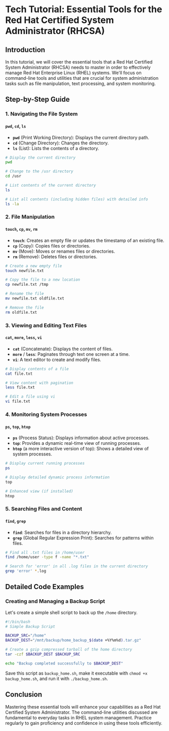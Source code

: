 # Tech Tutorial: Essential Tools for the Red Hat Certified System Administrator (RHCSA)

## Introduction

In this tutorial, we will cover the essential tools that a Red Hat Certified System Administrator (RHCSA) needs to master in order to effectively manage Red Hat Enterprise Linux (RHEL) systems. We'll focus on command-line tools and utilities that are crucial for system administration tasks such as file manipulation, text processing, and system monitoring.

## Step-by-Step Guide

### 1. Navigating the File System

#### `pwd`, `cd`, `ls`
- **`pwd`** (Print Working Directory): Displays the current directory path.
- **`cd`** (Change Directory): Changes the directory.
- **`ls`** (List): Lists the contents of a directory.

```bash
# Display the current directory
pwd

# Change to the /usr directory
cd /usr

# List contents of the current directory
ls

# List all contents (including hidden files) with detailed info
ls -la
```

### 2. File Manipulation

#### `touch`, `cp`, `mv`, `rm`
- **`touch`**: Creates an empty file or updates the timestamp of an existing file.
- **`cp`** (Copy): Copies files or directories.
- **`mv`** (Move): Moves or renames files or directories.
- **`rm`** (Remove): Deletes files or directories.

```bash
# Create a new empty file
touch newfile.txt

# Copy the file to a new location
cp newfile.txt /tmp

# Rename the file
mv newfile.txt oldfile.txt

# Remove the file
rm oldfile.txt
```

### 3. Viewing and Editing Text Files

#### `cat`, `more`, `less`, `vi`
- **`cat`** (Concatenate): Displays the content of files.
- **`more`** / **`less`**: Paginates through text one screen at a time.
- **`vi`**: A text editor to create and modify files.

```bash
# Display contents of a file
cat file.txt

# View content with pagination
less file.txt

# Edit a file using vi
vi file.txt
```

### 4. Monitoring System Processes

#### `ps`, `top`, `htop`
- **`ps`** (Process Status): Displays information about active processes.
- **`top`**: Provides a dynamic real-time view of running processes.
- **`htop`** (a more interactive version of top): Shows a detailed view of system processes.

```bash
# Display current running processes
ps

# Display detailed dynamic process information
top

# Enhanced view (if installed)
htop
```

### 5. Searching Files and Content

#### `find`, `grep`
- **`find`**: Searches for files in a directory hierarchy.
- **`grep`** (Global Regular Expression Print): Searches for patterns within files.

```bash
# Find all .txt files in /home/user
find /home/user -type f -name "*.txt"

# Search for 'error' in all .log files in the current directory
grep 'error' *.log
```

## Detailed Code Examples

### Creating and Managing a Backup Script

Let's create a simple shell script to back up the `/home` directory.

```bash
#!/bin/bash
# Simple Backup Script

BACKUP_SRC="/home"
BACKUP_DEST="/mnt/backup/home_backup_$(date +%Y%m%d).tar.gz"

# Create a gzip compressed tarball of the home directory
tar -czf $BACKUP_DEST $BACKUP_SRC

echo "Backup completed successfully to $BACKUP_DEST"
```

Save this script as `backup_home.sh`, make it executable with `chmod +x backup_home.sh`, and run it with `./backup_home.sh`.

## Conclusion

Mastering these essential tools will enhance your capabilities as a Red Hat Certified System Administrator. The command-line utilities discussed are fundamental to everyday tasks in RHEL system management. Practice regularly to gain proficiency and confidence in using these tools efficiently.